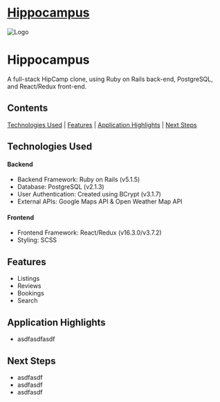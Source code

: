 
# [Hippocampus](https://camp-hippocampus.herokuapp.com/)
![Logo](https://res.cloudinary.com/deor0br3s/image/upload/v1523651286/HippocampusPNG.png)
# Hippocampus
A full-stack HipCamp clone, using Ruby on Rails back-end, PostgreSQL, and React/Redux front-end.


## Contents
[Technologies Used](#technologies-used) | [Features](#features) | [Application Highlights](#application-highlights) | [Next Steps](#next-steps)

## Technologies Used
#### Backend
* Backend Framework: Ruby on Rails (v5.1.5)
* Database: PostgreSQL (v2.1.3)
* User Authentication: Created using BCrypt (v3.1.7)
* External APIs: Google Maps API & Open Weather Map API

#### Frontend
* Frontend Framework: React/Redux (v16.3.0/v3.7.2)
* Styling: SCSS

## Features
* Listings
* Reviews
* Bookings
* Search

## Application Highlights

* asdfasdfasdf

## Next Steps

* asdfasdf
* asdfasdf
* asdfasdf
